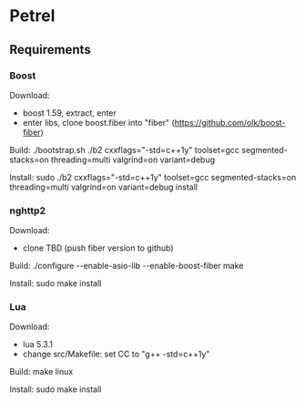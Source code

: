 Petrel
======

Requirements
------------

### Boost

Download:
- boost 1.59, extract, enter
- enter libs, clone boost.fiber into "fiber" (https://github.com/olk/boost-fiber)

Build:
./bootstrap.sh
./b2 cxxflags="-std=c++1y" toolset=gcc segmented-stacks=on threading=multi valgrind=on variant=debug

Install:
sudo ./b2 cxxflags="-std=c++1y" toolset=gcc segmented-stacks=on threading=multi valgrind=on variant=debug install


### nghttp2

Download:
- clone TBD (push fiber version to github)

Build:
./configure --enable-asio-lib --enable-boost-fiber
make

Install:
sudo make install

### Lua

Download:
- lua 5.3.1
- change src/Makefile: set CC to "g++ -std=c++1y"


Build:
make linux

Install:
sudo make install
